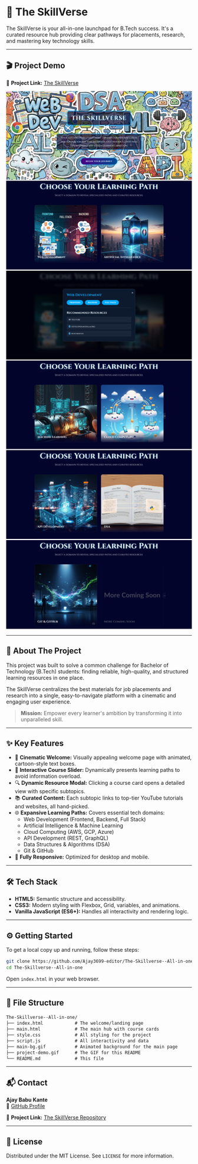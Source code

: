 # 🚀 The SkillVerse

The SkillVerse is your all-in-one launchpad for B.Tech success. It's a curated resource hub providing clear pathways for placements, research, and mastering key technology skills.

---

## 🎬 Project Demo

🔗 **Project Link:** [The SkillVerse](https://the-skillverse-all-in-one.vercel.app/)

![Interface page](images/ss%20front.png)
![Main page](images/ss1.png)
![componenets](images/ss2.png)
![2 page](images/ss3.png)
![3 page](images/ss4.png)
![last one](images/ss5.png)


---

## 📖 About The Project

This project was built to solve a common challenge for Bachelor of Technology (B.Tech) students: finding reliable, high-quality, and structured learning resources in one place.

The SkillVerse centralizes the best materials for job placements and research into a single, easy-to-navigate platform with a cinematic and engaging user experience.

> **Mission:** Empower every learner's ambition by transforming it into unparalleled skill.

---

## ✨ Key Features

- 🎥 **Cinematic Welcome:** Visually appealing welcome page with animated, cartoon-style text boxes.
- 🧭 **Interactive Course Slider:** Dynamically presents learning paths to avoid information overload.
- 🔍 **Dynamic Resource Modal:** Clicking a course card opens a detailed view with specific subtopics.
- 📚 **Curated Content:** Each subtopic links to top-tier YouTube tutorials and websites, all hand-picked.
- 🌐 **Expansive Learning Paths:** Covers essential tech domains:
  - Web Development (Frontend, Backend, Full Stack)
  - Artificial Intelligence & Machine Learning
  - Cloud Computing (AWS, GCP, Azure)
  - API Development (REST, GraphQL)
  - Data Structures & Algorithms (DSA)
  - Git & GitHub
- 📱 **Fully Responsive:** Optimized for desktop and mobile.

---

## 🛠️ Tech Stack

- **HTML5:** Semantic structure and accessibility.
- **CSS3:** Modern styling with Flexbox, Grid, variables, and animations.
- **Vanilla JavaScript (ES6+):** Handles all interactivity and rendering logic.

---

## ⚙️ Getting Started

To get a local copy up and running, follow these steps:

```bash
git clone https://github.com/Ajay3699-editor/The-Skillverse--All-in-one.git
cd The-Skillverse--All-in-one
```

Open `index.html` in your web browser.

---

## 📂 File Structure

```
The-Skillverse--All-in-one/
├── index.html            # The welcome/landing page
├── main.html             # The main hub with course cards
├── style.css             # All styling for the project
├── script.js             # All interactivity and data
├── main-bg.gif           # Animated background for the main page
├── project-demo.gif      # The GIF for this README
└── README.md             # This file
```

---

## 📬 Contact

**Ajay Babu Kante**  
🔗 [GitHub Profile](https://github.com/Ajay3699-editor)  


🔗 **Project Link:** [The SkillVerse Repository](https://github.com/Ajay3699-editor/The-Skillverse--All-in-one)

---

## 📄 License

Distributed under the MIT License. See `LICENSE` for more information.
